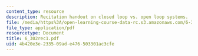```yaml
---
content_type: resource
description: Recitation handout on closed loop vs. open loop systems.
file: /media/https%3A/open-learning-course-data-rc.s3.amazonaws.com/6-302-feedback-systems-spring-2007/4b420e3e233509ade476503301ac3cfe_6_302rec1.pdf
file_type: application/pdf
resourcetype: Document
title: 6_302rec1.pdf
uid: 4b420e3e-2335-09ad-e476-503301ac3cfe
---
```

